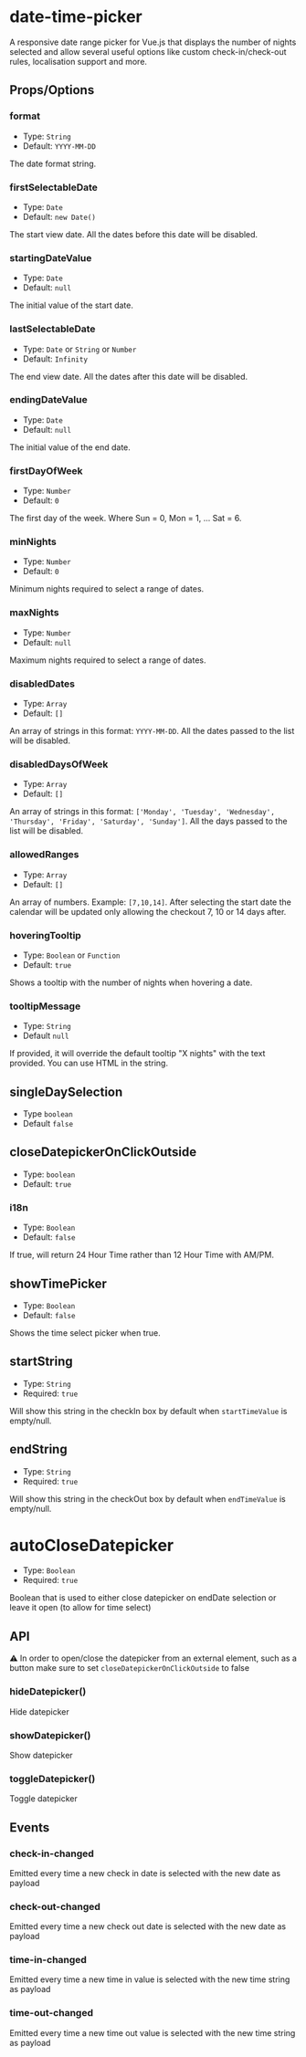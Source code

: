 # date-time-picker
A responsive date range picker for Vue.js that displays the number of nights selected and allow several useful options like custom check-in/check-out rules, localisation support and more.

## Props/Options

### format

- Type: `String`
- Default: `YYYY-MM-DD`

The date format string.

### firstSelectableDate

- Type: `Date`
- Default: `new Date()`

The start view date. All the dates before this date will be disabled.

### startingDateValue

- Type: `Date`
- Default: `null`

The initial value of the start date.

### lastSelectableDate

- Type: `Date` or `String` or `Number`
- Default: `Infinity`

The end view date. All the dates after this date will be disabled.

### endingDateValue

- Type: `Date`
- Default: `null`

The initial value of the end date.

### firstDayOfWeek

- Type: `Number`
- Default: `0`

The first day of the week. Where Sun = 0, Mon = 1, ... Sat = 6.

### minNights

- Type: `Number`
- Default: `0`

Minimum nights required to select a range of dates.

### maxNights

- Type: `Number`
- Default: `null`

Maximum nights required to select a range of dates.

### disabledDates

- Type: `Array`
- Default: `[]`

An array of strings in this format: `YYYY-MM-DD`. All the dates passed to the list will be disabled.

### disabledDaysOfWeek

- Type: `Array`
- Default: `[]`

An array of strings in this format: `['Monday', 'Tuesday', 'Wednesday', 'Thursday', 'Friday', 'Saturday', 'Sunday']`. All the days passed to the list will be disabled.

### allowedRanges
- Type: `Array`
- Default: `[]`

An array of numbers. Example: `[7,10,14]`.
After selecting the start date the calendar will be updated only allowing the checkout 7, 10 or 14 days after.

### hoveringTooltip

- Type: `Boolean` or `Function`
- Default: `true`

Shows a tooltip with the number of nights when hovering a date.

### tooltipMessage

- Type: `String`
- Default `null`

If provided, it will override the default tooltip "X nights" with the text provided. You can use HTML in the string.

## singleDaySelection

- Type `boolean`
- Default `false`

## closeDatepickerOnClickOutside
- Type: `boolean`
- Default: `true`

### i18n

- Type: `Boolean`
- Default: `false`

If true, will return 24 Hour Time rather than 12 Hour Time with AM/PM.

## showTimePicker
- Type: `Boolean`
- Default: `false`

Shows the time select picker when true.

## startString
- Type: `String`
- Required: `true`

Will show this string in the checkIn box by default when `startTimeValue` is empty/null.

## endString
- Type: `String`
- Required: `true`

Will show this string in the checkOut box by default when `endTimeValue` is empty/null.

# autoCloseDatepicker
- Type: `Boolean`
- Required: `true`

Boolean that is used to either close datepicker on endDate selection or leave it open (to allow for time select)


## API
⚠️ In order to open/close the datepicker from an external element, such as a button make sure to set `closeDatepickerOnClickOutside` to false

### hideDatepicker()

Hide datepicker

### showDatepicker()

Show datepicker

### toggleDatepicker()

Toggle datepicker

## Events

### check-in-changed
Emitted every time a new check in date is selected with the new date as payload

### check-out-changed
Emitted every time a new check out date is selected with the new date as payload

### time-in-changed
Emitted every time a new time in value is selected with the new time string as payload

### time-out-changed
Emitted every time a new time out value is selected with the new time string as payload
